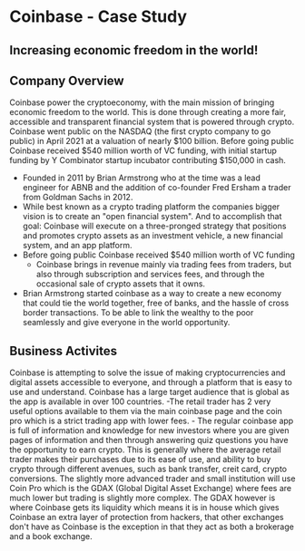 # Coinbase - Case Study
## Increasing economic freedom in the world!

## Company Overview
Coinbase power the cryptoeconomy, with the main mission of bringing economic freedom to the world. This is done through creating a more fair, accessible and transparent financial system that is powered through crypto. Coinbase went public on the NASDAQ (the first crypto company to go public) in April 2021 at a valuation of nearly $100 billion. Before going public Coinbase received $540 million worth of VC funding, with initial startup funding by Y Combinator startup incubator contributing $150,000 in cash.
  - Founded in 2011 by Brian Armstrong who at the time was a lead engineer for ABNB and the addition of co-founder Fred Ersham a trader from Goldman Sachs in 2012.
  - While best known as a crypto trading platform the companies bigger vision is to create an "open financial system".  And to accomplish that goal: Coinbase will execute on a three-pronged strategy that positions and promotes crypto assets as an investment vehicle, a new financial system, and an app platform.
  - Before going public Coinbase received $540 million worth of VC funding
    - Coinbase brings in revenue mainly via trading fees from traders, but also through subscription and services fees, and through the occasional sale of crypto assets that it owns.
  - Brian Armstrong started coinbase as a way to create a new economy that could tie the world together, free of banks, and the hassle of cross border transactions.  To be able to link the wealthy to the poor seamlessly and give everyone in the world opportunity.
## Business Activites
Coinbase is attempting to solve the issue of making cryptocurrencies and digital assets accessible to everyone, and through a platform that is easy to use and understand.
Coinbase has a large target audience that is global as the app is available in over 100 countries.
  -The retail trader has 2 very useful options available to them via the main coinbase page and the coin pro which is a strict trading app with lower fees.
    - The regular coinbase app is full of information and knowledge for new investors where you are given pages of information and then through answering quiz questions you have the opportunity to earn crypto. This is generally where the average retail trader makes their purchases due to its ease of use, and ability to buy crypto through different avenues, such as bank transfer, creit card, crypto conversions. The slightly more advanced trader and small institution will use Coin Pro which is the GDAX (Global Digital Asset Exchange) where fees are much lower but trading is slightly more complex.  The GDAX however is where Coinbase gets its liquidity which means it is in house which gives Coinbase an extra layer of protection from hackers, that other exchanges don't have as Coinbase is the exception in that they act as both a brokerage and a book exchange.
